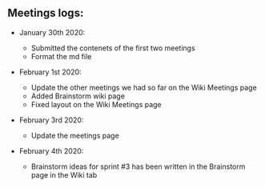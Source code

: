 
## Meetings logs:

* January 30th 2020:
     * Submitted the contenets of the first two meetings
     * Format the md file

* February 1st 2020:
     * Update the other meetings we had so far on the Wiki Meetings page
     * Added Brainstorm wiki page
     * Fixed layout on the Wiki Meetings page
     
* February 3rd 2020:
     * Update the meetings page
     
* February 4th 2020:
     * Brainstorm ideas for sprint #3 has been written in the Brainstorm page in the Wiki tab 
  
  
     
     


